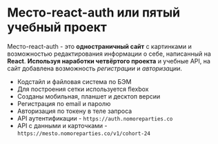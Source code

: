 # Место-react-auth или пятый учебный проект

Место-react-auth - это __одностраничный сайт__ с картинками и возможностью редактирования информации о себе, 
написанный на __React__.
__Используя наработки четвёртого проекта__ и учебные API, на сайт добавлена возможность *регистрации* и *авторизации*.

* Кодстайл и файловая система по БЭМ
* Для построения сетки используется flexbox
* Созданы мобильная, планшет и десктоп версии
* Регистрация по email и паролю
* Авторизация по токену в теле запроса
* API аутентификации - `https://auth.nomoreparties.co`
* API с данными и карточками - `https://mesto.nomoreparties.co/v1/cohort-24`

